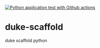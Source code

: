 [![Python application test with Github actions](https://github.com/lewishounkpevi/duke-scaffold/actions/workflows/main.yml/badge.svg)](https://github.com/lewishounkpevi/duke-scaffold/actions/workflows/main.yml)

# duke-scaffold
duke scaffold python
